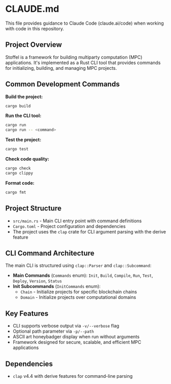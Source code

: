 # CLAUDE.md

This file provides guidance to Claude Code (claude.ai/code) when working with code in this repository.

## Project Overview

Stoffel is a framework for building multiparty computation (MPC) applications. It's implemented as a Rust CLI tool that provides commands for initializing, building, and managing MPC projects.

## Common Development Commands

**Build the project:**
```bash
cargo build
```

**Run the CLI tool:**
```bash
cargo run
cargo run -- <command>
```

**Test the project:**
```bash
cargo test
```

**Check code quality:**
```bash
cargo check
cargo clippy
```

**Format code:**
```bash
cargo fmt
```

## Project Structure

- `src/main.rs` - Main CLI entry point with command definitions
- `Cargo.toml` - Project configuration and dependencies
- The project uses the `clap` crate for CLI argument parsing with the derive feature

## CLI Command Architecture

The main CLI is structured using `clap::Parser` and `clap::Subcommand`:

- **Main Commands** (`Commands` enum): `Init`, `Build`, `Compile`, `Run`, `Test`, `Deploy`, `Version`, `Status`
- **Init Subcommands** (`InitCommands` enum):
  - `Chain` - Initialize projects for specific blockchain chains
  - `Domain` - Initialize projects over computational domains

## Key Features

- CLI supports verbose output via `-v/--verbose` flag
- Optional path parameter via `-p/--path`
- ASCII art honeybadger display when run without arguments
- Framework designed for secure, scalable, and efficient MPC applications

## Dependencies

- `clap` v4.4 with derive features for command-line parsing